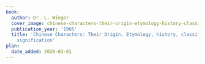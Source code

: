 ```yaml
---
book:
  author: Dr. L. Wieger
  cover_image: chinese-characters-their-origin-etymology-history-classification-and-signification.jpg
  publication_year: '1965'
  title: 'Chinese Characters: Their Origin, Etymology, history, classification and
    signification'
plan:
  date_added: 2020-03-01
---
```

